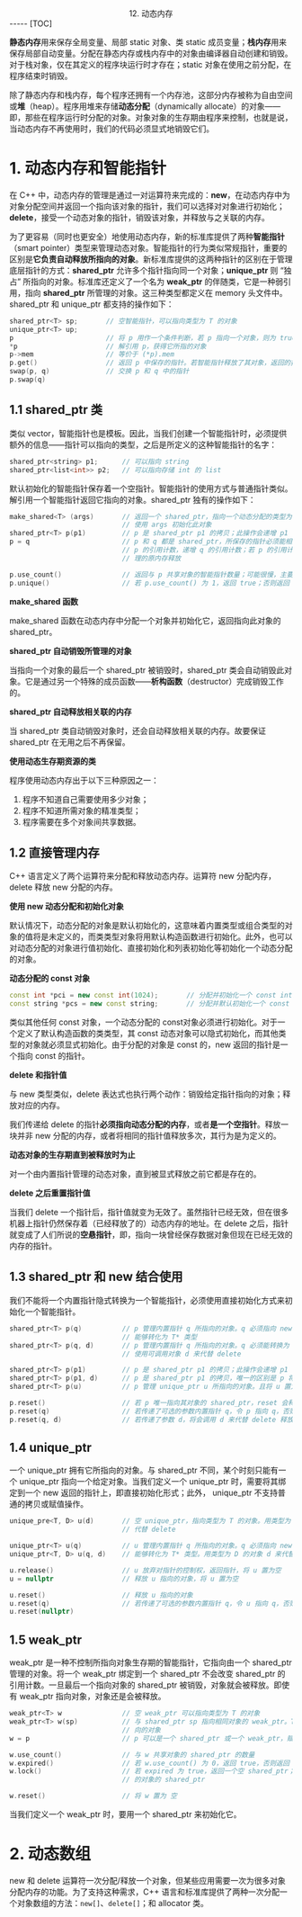 <center>12. 动态内存</center>
-----
[TOC]

**静态内存**用来保存全局变量、局部 static 对象、类 static 成员变量；**栈内存**用来保存局部自动变量。分配在静态内存或栈内存中的对象由编译器自动创建和销毁。对于栈对象，仅在其定义的程序块运行时才存在；static 对象在使用之前分配，在程序结束时销毁。

除了静态内存和栈内存，每个程序还拥有一个内存池，这部分内存被称为自由空间或**堆**（heap）。程序用堆来存储**动态分配**（dynamically allocate）的对象——即，那些在程序运行时分配的对象。对象对象的生存期由程序来控制，也就是说，当动态内存不再使用时，我们的代码必须显式地销毁它们。

# 1. 动态内存和智能指针

在 C++ 中，动态内存的管理是通过一对运算符来完成的：**new**，在动态内存中为对象分配空间并返回一个指向该对象的指针，我们可以选择对对象进行初始化；**delete**，接受一个动态对象的指针，销毁该对象，并释放与之关联的内存。

为了更容易（同时也更安全）地使用动态内存，新的标准库提供了两种**智能指针**（smart pointer）类型来管理动态对象。智能指针的行为类似常规指针，重要的区别是**它负责自动释放所指向的对象**。新标准库提供的这两种指针的区别在于管理底层指针的方式：**shared_ptr** 允许多个指针指向同一个对象；**unique_ptr** 则 “独占” 所指向的对象。标准库还定义了一个名为 **weak_ptr** 的伴随类，它是一种弱引用，指向 **shared_ptr** 所管理的对象。这三种类型都定义在 memory 头文件中。shared_ptr 和 unique_ptr 都支持的操作如下：

```c++
shared_ptr<T> sp;		// 空智能指针，可以指向类型为 T 的对象
unique_ptr<T> up;
p						// 将 p 用作一个条件判断，若 p 指向一个对象，则为 true
*p						// 解引用 p，获得它所指的对象
p->mem					// 等价于 (*p).mem
p.get()					// 返回 p 中保存的指针。若智能指针释放了其对象，返回的指针所指向的对象也消失了
swap(p, q)				// 交换 p 和 q 中的指针
p.swap(q)
```

## 1.1 shared_ptr 类

类似 vector，智能指针也是模板。因此，当我们创建一个智能指针时，必须提供额外的信息——指针可以指向的类型，之后是所定义的这种智能指针的名字：

```c++
shared_ptr<string> p1;		// 可以指向 string
shared_ptr<list<int>> p2;	// 可以指向存储 int 的 list
```

默认初始化的智能指针保存着一个空指针。智能指针的使用方式与普通指针类似。解引用一个智能指针返回它指向的对象。shared_ptr 独有的操作如下：

```c++
make_shared<T> (args)		// 返回一个 shared_ptr，指向一个动态分配的类型为 T 的对象。
    						// 使用 args 初始化此对象
shared_ptr<T> p(p1)			// p 是 shared_ptr p1 的拷贝；此操作会递增 p1 中的计数器。
p = q						// p 和 q 都是 shared_ptr，所保存的指针必须能相互转换。此操作会递减
    						// p 的引用计数，递增 q 的引用计数；若 p 的引用计数变为 0，则将其管
    						// 理的原内存释放

p.use_count()				// 返回与 p 共享对象的智能指针数量；可能很慢，主要用于调试
p.unique()					// 若 p.use_count() 为 1，返回 true；否则返回 false
```

**make_shared 函数**

make_shared 函数在动态内存中分配一个对象并初始化它，返回指向此对象的 shared_ptr。

**shared_ptr 自动销毁所管理的对象**

当指向一个对象的最后一个 shared_ptr 被销毁时，shared_ptr 类会自动销毁此对象。它是通过另一个特殊的成员函数——**析构函数**（destructor）完成销毁工作的。

**shared_ptr 自动释放相关联的内存**

当 shared_ptr 类自动销毁对象时，还会自动释放相关联的内存。故要保证 shared_ptr 在无用之后不再保留。

**使用动态生存期资源的类**

程序使用动态内存出于以下三种原因之一：

1. 程序不知道自己需要使用多少对象；
2. 程序不知道所需对象的精准类型；
3. 程序需要在多个对象间共享数据。

## 1.2 直接管理内存

C++ 语言定义了两个运算符来分配和释放动态内存。运算符 new 分配内存，delete 释放 new 分配的内存。

**使用 new 动态分配和初始化对象**

默认情况下，动态分配的对象是默认初始化的，这意味着内置类型或组合类型的对象的值将是未定义的，而类类型对象将用默认构造函数进行初始化。此外，也可以对动态分配的对象进行值初始化、直接初始化和列表初始化等初始化一个动态分配的对象。

**动态分配的 const 对象**

```c++
const int *pci = new const int(1024);		// 分配并初始化一个 const int（1024）
const string *pcs = new const string;		// 分配并默认初始化一个 const string（空）
```

类似其他任何 const 对象，一个动态分配的 const对象必须进行初始化。对于一个定义了默认构造函数的类类型，其 const 动态对象可以隐式初始化，而其他类型的对象就必须显式初始化。由于分配的对象是 const 的，new 返回的指针是一个指向 const 的指针。

**delete 和指针值**

与 new 类型类似，delete 表达式也执行两个动作：销毁给定指针指向的对象；释放对应的内存。

我们传递给 delete 的指针**必须指向动态分配的内存**，或者**是一个空指针**。释放一块并非 new 分配的内存，或者将相同的指针值释放多次，其行为是为定义的。

**动态对象的生存期直到被释放时为止**

对一个由内置指针管理的动态对象，直到被显式释放之前它都是存在的。

**delete 之后重置指针值**

当我们 delete 一个指针后，指针值就变为无效了。虽然指针已经无效，但在很多机器上指针仍然保存着（已经释放了的）动态内存的地址。在 delete 之后，指针就变成了人们所说的**空悬指针**，即，指向一块曾经保存数据对象但现在已经无效的内存的指针。

## 1.3 shared_ptr 和 new 结合使用

我们不能将一个内置指针隐式转换为一个智能指针，必须使用直接初始化方式来初始化一个智能指针。

```c++
shared_ptr<T> p(q)			// p 管理内置指针 q 所指向的对象。q 必须指向 new 分配的内存，且
    						// 能够转化为 T* 类型
shared_ptr<T> p(q, d)		// p 管理内置指针 q 所指向的对象。q 必须能转换为 T* 类型。p 将
    						// 使用可调用对象 d 来代替 delete

shared_ptr<T> p(p1)			// p 是 shared_ptr p1 的拷贝；此操作会递增 p1 中的计数器。    
shared_ptr<T> p(p1, d)		// p 是 shared_ptr p1 的拷贝，唯一的区别是 p 将使用 d 来代替 delete。
shared_ptr<T> p(u)			// p 管理 unique_ptr u 所指向的对象。且将 u 置为空

p.reset()					// 若 p 唯一指向其对象的 shared_ptr，reset 会释放此对象
p.reset(q)					// 若传递了可选的参数内置指针 q，令 p 指向 q，否则指向空
p.reset(q, d)				// 若传递了参数 d，将会调用 d 来代替 delete 释放 q
```

## 1.4 unique_ptr

一个 unique_ptr 拥有它所指向的对象。与 shared_ptr 不同，某个时刻只能有一个 unique_ptr 指向一个给定对象。当我们定义一个 unique_ptr 时，需要将其绑定到一个 new 返回的指针上，即直接初始化形式；此外， unique_ptr 不支持普通的拷贝或赋值操作。

```c++
unique_pre<T, D> u(d)		// 空 unique_ptr，指向类型为 T 的对象。用类型为 D 的对象 d 来
    						// 代替 delete

unique_ptr<T> u(q)			// u 管理内置指针 q 所指向的对象。q 必须指向 new 分配的内存，且
unique_ptr<T, D> u(q, d)	// 能够转化为 T* 类型。用类型为 D 的对象 d 来代替 delete

u.release()					// u 放弃对指针的控制权，返回指针，将 u 置为空
u = nullptr					// 释放 u 指向的对象，将 u 置为空

u.reset()					// 释放 u 指向的对象
u.reset(q)					// 若传递了可选的参数内置指针 q，令 u 指向 q，否则指向空
u.reset(nullptr)
```

## 1.5 weak_ptr

weak_ptr 是一种不控制所指向对象生存期的智能指针，它指向由一个 shared_ptr 管理的对象。将一个 weak_ptr 绑定到一个 shared_ptr 不会改变 shared_ptr 的引用计数。一旦最后一个指向对象的 shared_ptr 被销毁，对象就会被释放。即使有 weak_ptr 指向对象，对象还是会被释放。

```c++
weak_ptr<T> w				// 空 weak_ptr 可以指向类型为 T 的对象
weak_ptr<T> w(sp)			// 与 shared_ptr sp 指向相同对象的 weak_ptr。T 必须能转换为 sp 指
    						// 向的对象
w = p						// p 可以是一个 shared_ptr 或一个 weak_ptr，赋值后 w 与 p 共享对象

w.use_count()				// 与 w 共享对象的 shared_ptr 的数量
w.expired()					// 若 w.use_count() 为 0，返回 true，否则返回 false
w.lock()					// 若 expired 为 true，返回一个空 shared_ptr；否则返回一个指向 w
    						// 的对象的 shared_ptr

w.reset()					// 将 w 置为 空
```

当我们定义一个 weak_ptr 时，要用一个 shared_ptr 来初始化它。

# 2. 动态数组

new 和 delete 运算符一次分配/释放一个对象，但某些应用需要一次为很多对象分配内存的功能。为了支持这种需求，C++ 语言和标准库提供了两种一次分配一个对象数组的方法：`new[]`、`delete[]`；和 allocator 类。

